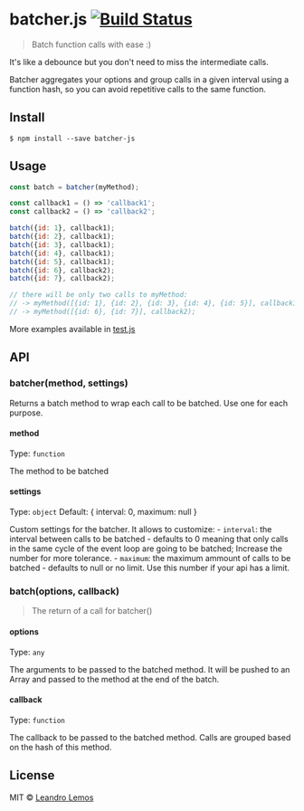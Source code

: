 # batcher.js [![Build Status](https://api.travis-ci.org/leandrowd/batcher.svg?branch=master)](https://api.travis-ci.org/leandrowd/batcher)

> Batch function calls with ease :)

It's like a debounce but you don't need to miss the intermediate calls.

Batcher aggregates your options and group calls in a given interval using a function hash, so you can avoid repetitive calls to the same function.

## Install

```
$ npm install --save batcher-js
```


## Usage

```js
const batch = batcher(myMethod);

const callback1 = () => 'callback1';
const callback2 = () => 'callback2';

batch({id: 1}, callback1);
batch({id: 2}, callback1);
batch({id: 3}, callback1);
batch({id: 4}, callback1);
batch({id: 5}, callback1);
batch({id: 6}, callback2);
batch({id: 7}, callback2);

// there will be only two calls to myMethod:
// -> myMethod([{id: 1}, {id: 2}, {id: 3}, {id: 4}, {id: 5}], callback1); //and
// -> myMethod([{id: 6}, {id: 7}], callback2);
```

More examples available in [test.js](test.js)

## API

### batcher(method, settings)

Returns a batch method to wrap each call to be batched. Use one for each purpose.

#### method

Type: `function`

The method to be batched

#### settings

Type: `object`
Default: {
	interval: 0,
	maximum: null
}

Custom settings for the batcher. It allows to customize:
	- `interval`:  the interval between calls to be batched - defaults to 0 meaning that only calls in the same cycle of the event loop are going to be batched; Increase the number for more tolerance.
	- `maximum`: the maximum ammount of calls to be batched - defaults to null or no limit. Use this number if your api has a limit.


### batch(options, callback)
> The return of a call for batcher()

#### options

Type: `any`

The arguments to be passed to the batched method. It will be pushed to an Array and passed to the method at the end of the batch.


#### callback

Type: `function`

The callback to be passed to the batched method. Calls are grouped based on the hash of this method.

## License

MIT © [Leandro Lemos](https://github.com/leandrowd)
